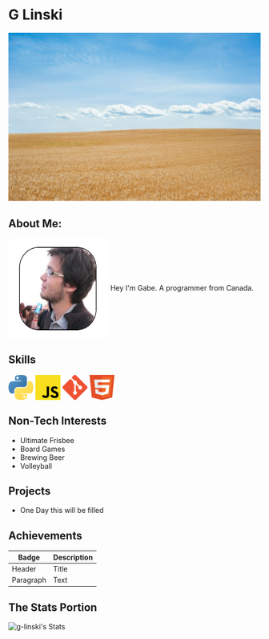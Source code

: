 # G Linski
![Alt text](bannerWheat.jpg "me")


## About Me:
 <img align="center" src="myPic.png" width="200" height="200" />
  Hey I'm Gabe. A programmer from Canada.

## Skills
  <img align="center" src="python-icon.png" width="50" height="50" />
  <img align="center" src="js-icon.png" width="50" height="50" />
  <img align="center" src="git-icon.png" width="50" height="50" />
  <img align="center" src="html-icon.png" width="50" height="50" />

## Non-Tech Interests
  - Ultimate Frisbee
  - Board Games
  - Brewing Beer
  - Volleyball

## Projects
  - One Day this will be filled

## Achievements
| Badge | Description |
| ----------- | ----------- |
| Header | Title |
| Paragraph | Text |


## The Stats Portion
![g-linski's Stats](https://github-readme-stats.vercel.app/api?username=g-linski&theme=vue&show_icons=true&hide_border=true&count_private=true)




